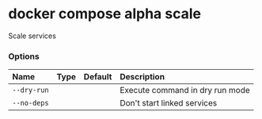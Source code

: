 # docker compose alpha scale

<!---MARKER_GEN_START-->
Scale services

### Options

| Name        | Type | Default | Description                     |
|:------------|:-----|:--------|:--------------------------------|
| `--dry-run` |      |         | Execute command in dry run mode |
| `--no-deps` |      |         | Don't start linked services     |


<!---MARKER_GEN_END-->

